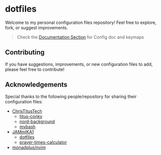 # dotfiles
Welcome to my personal configuration files repository!
Feel free to explore, fork, or suggest improvements.

> Check the [Documentation Section](https://github.com/LORDyyyyy/dotfiles/tree/main/doc) for Config doc and keymaps

## Contributing
If you have suggestions, improvements, or new configuration files to add, please feel free to contribute!

## Acknowledgements
Special thanks to the following people/repository for sharing their configuration files:

- [ChrisTitusTech](https://github.com/ChrisTitusTech)
    - [titus-conky](https://github.com/ChrisTitusTech/titus-conky)
    - [nord-background](https://github.com/ChrisTitusTech/nord-background)
    - [mybash](https://github.com/ChrisTitusTech/mybash)
- [JAMmIKA1](https://github.com/JAMmIKA1)
    - [dotfiles](https://github.com/JAMmIKA1/dotfiles)
    - [prayer-times-calculator](https://github.com/JAMmIKA1/prayer-times-calculator)
- [monadplus/nvim](https://github.com/monadplus/nvim)

